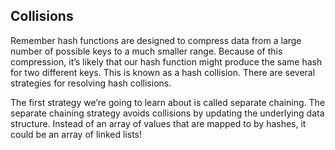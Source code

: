 ## Collisions

Remember hash functions are designed to compress data from a large number of possible keys to a much smaller range. Because of this compression, it’s likely that our hash function might produce the same hash for two different keys. This is known as a hash collision. There are several strategies for resolving hash collisions.

The first strategy we’re going to learn about is called separate chaining. The separate chaining strategy avoids collisions by updating the underlying data structure. Instead of an array of values that are mapped to by hashes, it could be an array of linked lists!
